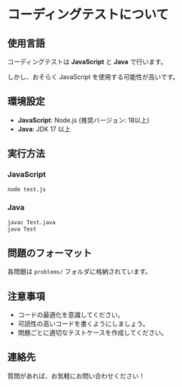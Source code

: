 # コーディングテストについて

## 使用言語
コーディングテストは **JavaScript** と **Java** で行います。

しかし、おそらく JavaScript を使用する可能性が高いです。

## 環境設定
- **JavaScript**: Node.js (推奨バージョン: 18以上)
- **Java**: JDK 17 以上

## 実行方法
### JavaScript
```sh
node test.js
```

### Java
```sh
javac Test.java
java Test
```

## 問題のフォーマット
各問題は `problems/` フォルダに格納されています。

## 注意事項
- コードの最適化を意識してください。
- 可読性の高いコードを書くようにしましょう。
- 問題ごとに適切なテストケースを作成してください。

## 連絡先
質問があれば、お気軽にお問い合わせください！

